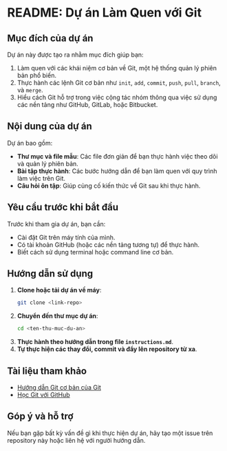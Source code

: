 # README: Dự án Làm Quen với Git

## Mục đích của dự án
Dự án này được tạo ra nhằm mục đích giúp bạn:

1. Làm quen với các khái niệm cơ bản về Git, một hệ thống quản lý phiên bản phổ biến.
2. Thực hành các lệnh Git cơ bản như `init`, `add`, `commit`, `push`, `pull`, `branch`, và `merge`.
3. Hiểu cách Git hỗ trợ trong việc cộng tác nhóm thông qua việc sử dụng các nền tảng như GitHub, GitLab, hoặc Bitbucket.

## Nội dung của dự án
Dự án bao gồm:

- **Thư mục và file mẫu**: Các file đơn giản để bạn thực hành việc theo dõi và quản lý phiên bản.
- **Bài tập thực hành**: Các bước hướng dẫn để bạn làm quen với quy trình làm việc trên Git.
- **Câu hỏi ôn tập**: Giúp củng cố kiến thức về Git sau khi thực hành.

## Yêu cầu trước khi bắt đầu
Trước khi tham gia dự án, bạn cần:

- Cài đặt Git trên máy tính của mình.
- Có tài khoản GitHub (hoặc các nền tảng tương tự) để thực hành.
- Biết cách sử dụng terminal hoặc command line cơ bản.

## Hướng dẫn sử dụng
1. **Clone hoặc tải dự án về máy**:
   ```bash
   git clone <link-repo>
   ```
2. **Chuyển đến thư mục dự án**:
   ```bash
   cd <ten-thu-muc-du-an>
   ```
3. **Thực hành theo hướng dẫn trong file `instructions.md`**.
4. **Tự thực hiện các thay đổi, commit và đẩy lên repository từ xa**.

## Tài liệu tham khảo
- [Hướng dẫn Git cơ bản của Git](https://git-scm.com/doc)
- [Học Git với GitHub](https://docs.github.com/en/get-started)

## Góp ý và hỗ trợ
Nếu bạn gặp bất kỳ vấn đề gì khi thực hiện dự án, hãy tạo một issue trên repository này hoặc liên hệ với người hướng dẫn.

